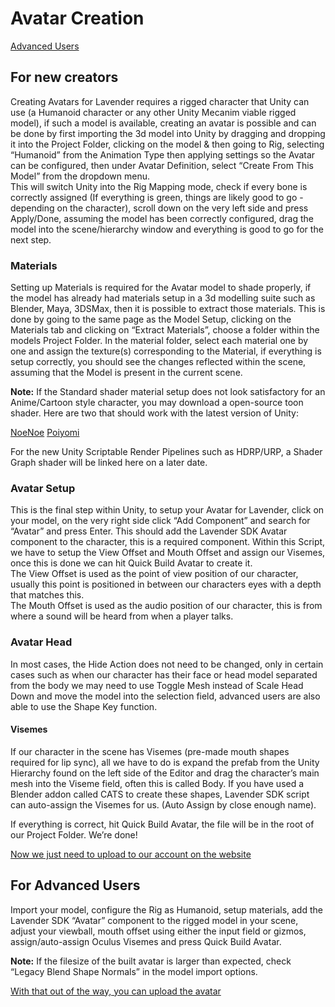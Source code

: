 # Avatar Creation

[Advanced Users](#For-Advanced-Users)

## For new creators

Creating Avatars for Lavender requires a rigged character that Unity can use (a Humanoid character or any other Unity Mecanim viable rigged model), if such a model is available, creating an avatar is possible and can be done by first importing the 3d model into Unity by dragging and dropping it into the Project Folder, clicking on the model & then going to Rig, selecting “Humanoid” from the Animation Type then applying settings so the Avatar can be configured, then under Avatar Definition, select “Create From This Model” from the dropdown menu.  
This will switch Unity into the Rig Mapping mode, check if every bone is correctly assigned (If everything is green, things are likely good to go - depending on the character), scroll down on the very left side and press Apply/Done, assuming the model has been correctly configured, drag the model into the scene/hierarchy window and everything is good to go for the next step.


### Materials
Setting up Materials is required for the Avatar model to shade properly, if the model has already had materials setup in a 3d modelling suite such as Blender, Maya, 3DSMax, then it is possible to extract those materials. This is done by going to the same page as the Model Setup, clicking on the Materials tab and clicking on “Extract Materials”, choose a folder within the models Project Folder. In the material folder, select each material one by one and assign the texture(s) corresponding to the Material, if everything is setup correctly, you should see the changes reflected within the scene, assuming that the Model is present in the current scene.

**Note:** If the Standard shader material setup does not look satisfactory for an Anime/Cartoon style character, you may download a open-source toon shader. Here are two that should work with the latest version of Unity:

[NoeNoe](https://github.com/HugoZink/NoeNoeShaderEdits)
[Poiyomi](https://github.com/poiyomi/PoiyomiToonShader)

For the new Unity Scriptable Render Pipelines such as HDRP/URP, a Shader Graph shader will be linked here on a later date.

### Avatar Setup
This is the final step within Unity, to setup your Avatar for Lavender, click on your model, on the very right side click “Add Component” and search for “Avatar” and press Enter. This should add the Lavender SDK Avatar component to the character, this is a required component. Within this Script, we have to setup the View Offset and Mouth Offset and assign our Visemes, once this is done we can hit Quick Build Avatar to create it.  
The View Offset is used as the point of view position of our character, usually this point is positioned in between our characters eyes with a depth that matches this.  
The Mouth Offset is used as the audio position of our character, this is from where a sound will be heard from when a player talks.

### Avatar Head
In most cases, the Hide Action does not need to be changed, only in certain cases such as when our character has their face or head model separated from the body we may need to use Toggle Mesh instead of Scale Head Down and move the model into the selection field, advanced users are also able to use the Shape Key function.

#### Visemes
If our character in the scene has Visemes (pre-made mouth shapes required for lip sync), all we have to do is expand the prefab from the Unity Hierarchy found on the left side of the Editor and drag the character’s main mesh into the Viseme field, often this is called Body. If you have used a Blender addon called CATS to create these shapes, Lavender SDK script can auto-assign the Visemes for us. (Auto Assign by close enough name).

If everything is correct, hit Quick Build Avatar, the file will be in the root of our Project Folder. We’re done!

[Now we just need to upload to our account on the website](./uploading-content.md)

## For Advanced Users
Import your model, configure the Rig as Humanoid, setup materials, add the Lavender SDK “Avatar” component to the rigged model in your scene, adjust your viewball, mouth offset using either the input field or gizmos, assign/auto-assign Oculus Visemes and press Quick Build Avatar.

**Note:** If the filesize of the built avatar is larger than expected, check “Legacy Blend Shape Normals” in the model import options.

[With that out of the way, you can upload the avatar](./uploading-content.md)






